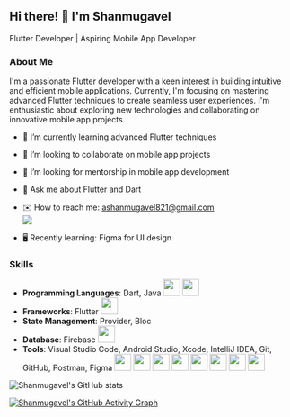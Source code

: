 ## Hi there! 👋 I'm Shanmugavel

Flutter Developer | Aspiring Mobile App Developer

### About Me
I'm a passionate Flutter developer with a keen interest in building intuitive and efficient mobile applications. Currently, I'm focusing on mastering advanced Flutter techniques to create seamless user experiences. I'm enthusiastic about exploring new technologies and collaborating on innovative mobile app projects.

- 🌱 I’m currently learning advanced Flutter techniques
- 👯 I’m looking to collaborate on mobile app projects
- 🤔 I’m looking for mentorship in mobile app development
- 💬 Ask me about Flutter and Dart
- ✉️ How to reach me: [ashanmugavel821@gmail.com](mailto:ashanmugavel821@gmail.com)   <br /> [<img src="https://img.shields.io/badge/LinkedIn-0077B5?style=for-the-badge&logo=linkedin&logoColor=white" />](https://www.linkedin.com/in/shanmugavel-a-10b617234?utm_source=share&utm_campaign=share_via&utm_content=profile&utm_medium=android_app)

- 🖥️ Recently learning: Figma for UI design

### Skills
- **Programming Languages**: Dart, Java
  <img height="30" src="https://img.icons8.com/color/48/000000/dart.png"/> <img height="30" src="https://img.icons8.com/color/48/000000/java-coffee-cup-logo.png"/>
- **Frameworks**: Flutter
  <img height="30" src="https://img.icons8.com/color/48/000000/flutter.png"/>
- **State Management**: Provider, Bloc
- **Database**: Firebase
  <img height="30" src="https://img.icons8.com/color/48/000000/firebase.png"/>
- **Tools**: Visual Studio Code, Android Studio, Xcode, IntelliJ IDEA, Git, GitHub, Postman, Figma
  <img height="30" src="https://img.icons8.com/color/48/000000/visual-studio-code-2019.png"/> <img height="30" src="https://img.icons8.com/color/48/000000/android-studio--v2.png"/> <img height="30" src="https://img.icons8.com/ios-filled/50/000000/xcode.png"/> <img height="30" src="https://img.icons8.com/color/48/000000/intellij-idea.png"/> <img height="30" src="https://img.icons8.com/color/48/000000/git.png"/> <img height="30" src="https://img.icons8.com/ios-filled/50/000000/github.png"/> <img height="30" src="https://img.icons8.com/color/48/000000/postman-api.png"/> <img height="30" src="https://img.icons8.com/color/48/000000/figma.png"/>

![Shanmugavel's GitHub stats](https://github-readme-stats.vercel.app/api?username=Shanmugavelarumugam&theme=dark&show_icons=true&&hide=issues,contribs)

[![Shanmugavel's GitHub Activity Graph](https://github-readme-activity-graph.vercel.app/graph?username=Shanmugavelarumugam&bg_color=d2d1ff&color=4c9e68&line=9e654c&point=8b237d&area=true&hide_border=true)](https://github.com/Shanmugavelarumugam)

